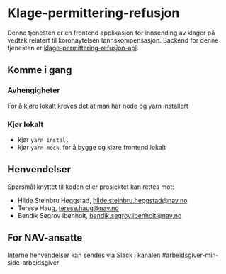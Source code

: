 # Klage-permittering-refusjon 

Denne tjenesten er en frontend applikasjon for innsending av klager på vedtak relatert til koronaytelsen lønnskompensasjon. Backend for denne tjenesten er [klage-permittering-refusjon-api](https://github.com/navikt/klage-permittering-refusjon-api).

## Komme i gang

### Avhengigheter
For å kjøre lokalt kreves det at man har node og yarn installert

### Kjør lokalt
  * kjør `yarn install` 
  * kjør `yarn mock`, for å bygge og kjøre frontend lokalt

## Henvendelser
Spørsmål knyttet til koden eller prosjektet kan rettes mot:

* Hilde Steinbru Heggstad, hilde.steinbru.heggstad@nav.no
* Terese Haug, terese.haug@nav.no
* Bendik Segrov Ibenholt, bendik.segrov.ibenholt@nav.no

## For NAV-ansatte
Interne henvendelser kan sendes via Slack i kanalen #arbeidsgiver-min-side-arbeidsgiver
